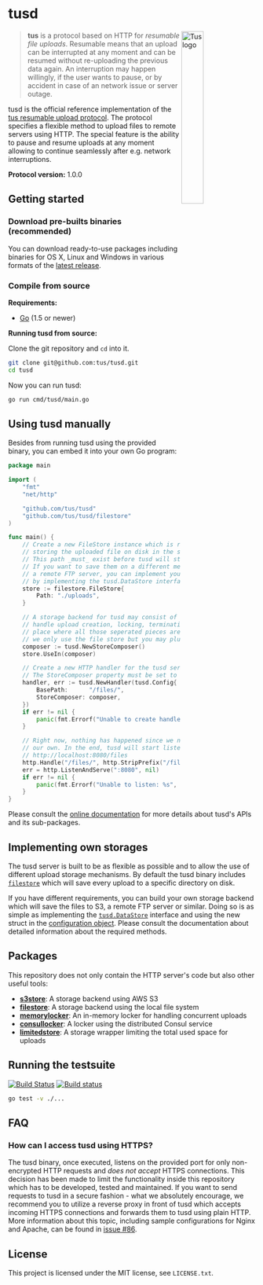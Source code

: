 # tusd

<img alt="Tus logo" src="https://github.com/tus/tus.io/blob/master/assets/img/tus1.png?raw=true" width="30%" align="right" />

> **tus** is a protocol based on HTTP for *resumable file uploads*. Resumable
> means that an upload can be interrupted at any moment and can be resumed without
> re-uploading the previous data again. An interruption may happen willingly, if
> the user wants to pause, or by accident in case of an network issue or server
> outage.

tusd is the official reference implementation of the [tus resumable upload
protocol](http://www.tus.io/protocols/resumable-upload.html). The protocol
specifies a flexible method to upload files to remote servers using HTTP.
The special feature is the ability to pause and resume uploads at any
moment allowing to continue seamlessly after e.g. network interruptions.

**Protocol version:** 1.0.0

## Getting started

### Download pre-builts binaries (recommended)

You can download ready-to-use packages including binaries for OS X, Linux and
Windows in various formats of the
[latest release](https://github.com/tus/tusd/releases/latest).

### Compile from source

**Requirements:**

* [Go](http://golang.org/doc/install) (1.5 or newer)

**Running tusd from source:**

Clone the git repository and `cd` into it.

```bash
git clone git@github.com:tus/tusd.git
cd tusd
```

Now you can run tusd:

```bash
go run cmd/tusd/main.go
```

## Using tusd manually

Besides from running tusd using the provided binary, you can embed it into
your own Go program:

```go
package main

import (
	"fmt"
	"net/http"

	"github.com/tus/tusd"
	"github.com/tus/tusd/filestore"
)

func main() {
	// Create a new FileStore instance which is responsible for
	// storing the uploaded file on disk in the specified directory.
	// This path _must_ exist before tusd will store uploads in it.
	// If you want to save them on a different medium, for example
	// a remote FTP server, you can implement your own storage backend
	// by implementing the tusd.DataStore interface.
	store := filestore.FileStore{
		Path: "./uploads",
	}

	// A storage backend for tusd may consist of multiple different parts which
	// handle upload creation, locking, termination and so on. The composer is a
	// place where all those seperated pieces are joined together. In this example
	// we only use the file store but you may plug in multiple.
	composer := tusd.NewStoreComposer()
	store.UseIn(composer)

	// Create a new HTTP handler for the tusd server by providing a configuration.
	// The StoreComposer property must be set to allow the handler to function.
	handler, err := tusd.NewHandler(tusd.Config{
		BasePath:      "/files/",
		StoreComposer: composer,
	})
	if err != nil {
		panic(fmt.Errorf("Unable to create handler: %s", err))
	}

	// Right now, nothing has happened since we need to start the HTTP server on
	// our own. In the end, tusd will start listening on and accept request at
	// http://localhost:8080/files
	http.Handle("/files/", http.StripPrefix("/files/", handler))
	err = http.ListenAndServe(":8080", nil)
	if err != nil {
		panic(fmt.Errorf("Unable to listen: %s", err))
	}
}

```

Please consult the [online documentation](https://godoc.org/github.com/tus/tusd)
for more details about tusd's APIs and its sub-packages.

## Implementing own storages

The tusd server is built to be as flexible as possible and to allow the use
of different upload storage mechanisms. By default the tusd binary includes
[`filestore`](https://godoc.org/github.com/tus/tusd/filestore) which will save every upload
to a specific directory on disk.

If you have different requirements, you can build your own storage backend
which will save the files to S3, a remote FTP server or similar. Doing so
is as simple as implementing the [`tusd.DataStore`](https://godoc.org/github.com/tus/tusd/#DataStore)
interface and using the new struct in the [configuration object](https://godoc.org/github.com/tus/tusd/#Config).
Please consult the documentation about detailed information about the
required methods.

## Packages

This repository does not only contain the HTTP server's code but also other
useful tools:

* [**s3store**](https://godoc.org/github.com/tus/tusd/s3store): A storage backend using AWS S3
* [**filestore**](https://godoc.org/github.com/tus/tusd/filestore): A storage backend using the local file system
* [**memorylocker**](https://godoc.org/github.com/tus/tusd/memorylocker): An in-memory locker for handling concurrent uploads
* [**consullocker**](https://godoc.org/github.com/tus/tusd/consullocker): A locker using the distributed Consul service
* [**limitedstore**](https://godoc.org/github.com/tus/tusd/limitedstore): A storage wrapper limiting the total used space for uploads

## Running the testsuite

[![Build Status](https://travis-ci.org/tus/tusd.svg?branch=master)](https://travis-ci.org/tus/tusd)
[![Build status](https://ci.appveyor.com/api/projects/status/2y6fa4nyknoxmyc8/branch/master?svg=true)](https://ci.appveyor.com/project/Acconut/tusd/branch/master)

```bash
go test -v ./...
```

## FAQ

### How can I access tusd using HTTPS?

The tusd binary, once executed, listens on the provided port for only non-encrypted HTTP requests and *does not accept* HTTPS connections. This decision has been made to limit the functionality inside this repository which has to be developed, tested and maintained. If you want to send requests to tusd in a secure fashion - what we absolutely encourage, we recommend you to utilize a reverse proxy in front of tusd which accepts incoming HTTPS connections and forwards them to tusd using plain HTTP. More information about this topic, including sample configurations for Nginx and Apache, can be found in [issue #86](https://github.com/tus/tusd/issues/86#issuecomment-269569077).

## License

This project is licensed under the MIT license, see `LICENSE.txt`.
